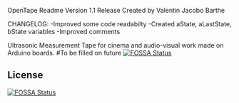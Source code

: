 OpenTape Readme
Version 1.1 Release
Created by Valentin Jacobo Barthe

CHANGELOG:
-Improved some code readabilty
-Created aState, aLastState, bState variables
-Improved comments

Ultrasonic Measurement Tape for cinema and audio-visual work made on Arduino boards.
#To be filled on future
[![FOSSA Status](https://app.fossa.com/api/projects/git%2Bgithub.com%2FValejacobo%2Fopentape.svg?type=shield)](https://app.fossa.com/projects/git%2Bgithub.com%2FValejacobo%2Fopentape?ref=badge_shield)



## License
[![FOSSA Status](https://app.fossa.com/api/projects/git%2Bgithub.com%2FValejacobo%2Fopentape.svg?type=large)](https://app.fossa.com/projects/git%2Bgithub.com%2FValejacobo%2Fopentape?ref=badge_large)